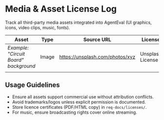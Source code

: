 # Media & Asset License Log

Track all third-party media assets integrated into AgentEval (UI graphics, icons, video clips, music, fonts).

| Asset | Type | Source URL | License | Proof Stored | Notes |
| --- | --- | --- | --- | --- | --- |
| _Example: "Circuit Board" background_ | Image | https://unsplash.com/photos/xyz | Unsplash License | `/licenses/unsplash-circuit-board.pdf` | Credit photographer in video outro |
|  |  |  |  |  |  |

## Usage Guidelines

- Ensure all assets support commercial use without attribution conflicts.  
- Avoid trademarks/logos unless explicit permission is documented.  
- Store licence certificates (PDF/HTML copy) in `req-docs/licenses/`.  
- For music, ensure broadcasting rights cover online streaming.
